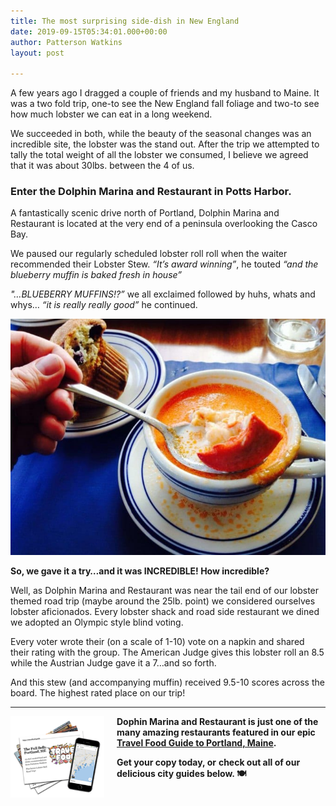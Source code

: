 ```yaml
---
title: The most surprising side-dish in New England
date: 2019-09-15T05:34:01.000+00:00
author: Patterson Watkins
layout: post

---
```

A few years ago I dragged a couple of friends and my husband to Maine. It was a two fold trip, one-to see the New England fall foliage and two-to see how much lobster we can eat in a long weekend.

We succeeded in both, while the beauty of the seasonal changes was an incredible site, the lobster was the stand out. After the trip we attempted to tally the total weight of all the lobster we consumed, I believe we agreed that it was about 30lbs. between the 4 of us.

### Enter the Dolphin Marina and Restaurant in Potts Harbor.

A fantastically scenic drive north of Portland, Dolphin Marina and Restaurant is located at the very end of a peninsula overlooking the Casco Bay.

We paused our regularly scheduled lobster roll roll when the waiter recommended their Lobster Stew. _“It’s award winning”_, he touted _“and the blueberry muffin is baked fresh in house”_

_"…BLUEBERRY MUFFINS!?”_ we all exclaimed followed by huhs, whats and whys… _“it is really really good”_ he continued.

![](/uploads/50cc7b2e7d5b4d87786508ea4e3ea5a0_featured_v2.jpg)

**So, we gave it a try…and it was INCREDIBLE! How incredible?**

Well, as Dolphin Marina and Restaurant was near the tail end of our lobster themed road trip (maybe around the 25lb. point) we considered ourselves lobster aficionados. Every lobster shack and road side restaurant we dined we adopted an Olympic style blind voting.

Every voter wrote their (on a scale of 1-10) vote on a napkin and shared their rating with the group. The American Judge gives this lobster roll an 8.5 while the Austrian Judge gave it a 7…and so forth.

And this stew (and accompanying muffin) received 9.5-10 scores across the board. The highest rated place on our trip!

***

<img src="/uploads/PORTME-full.png" alt="Portland Maine Guide" style="float:left; width:150px; padding-right: 20px;" />

**Dophin Marina and Restaurant is just one of the many amazing restaurants featured in our epic** [**Travel Food Guide to Portland, Maine**](/portland-me/)**.**

**Get your copy today, or** **check out all of our delicious city guides below. 🍽**
